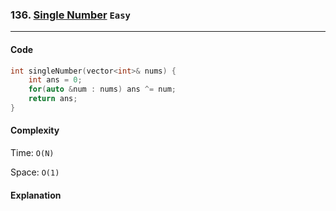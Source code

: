 ### 136. [Single Number](https://leetcode.com/problems/single-number/) `Easy`

---

#### Code

```cpp
int singleNumber(vector<int>& nums) {
    int ans = 0;
    for(auto &num : nums) ans ^= num;
    return ans;
}
```

#### Complexity

Time: `O(N)`

Space: `O(1)`

#### Explanation

